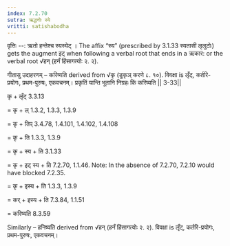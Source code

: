 ```yaml
---
index: 7.2.70
sutra: ऋद्धनोः स्ये
vritti: satishabodha
---
```



वृत्तिः --: ऋतो हन्तेश्च स्यस्येट् । The affix “स्य” (prescribed by 3.1.33 स्यतासी लृलुटोः) gets the augment इट् when following a verbal root that ends in a ऋकार: or the verbal root √हन् (हनँ हिंसागत्योः २. २).


गीतासु उदाहरणम् – करिष्यति derived from √कृ (डुकृञ् करणे ८. १०). विवक्षा is लृँट्, कर्तरि-प्रयोगः, प्रथम-पुरुषः, एकवचनम्।
प्रकृतिं यान्ति भूतानि निग्रहः किं करिष्यति || 3-33||


कृ + लृँट् 3.3.13 

= कृ + ल् 1.3.2, 1.3.3, 1.3.9 

= कृ + तिप् 3.4.78, 1.4.101, 1.4.102, 1.4.108 

= कृ + ति 1.3.3, 1.3.9 

= कृ + स्य + ति 3.1.33 

= कृ + इट् स्य + ति 7.2.70, 1.1.46. Note: In the absence of 7.2.70, 7.2.10 would have blocked 7.2.35. 

= कृ + इस्य + ति 1.3.3, 1.3.9 

= कर् + इस्य + ति 7.3.84, 1.1.51 

= करिष्यति 8.3.59


Similarly – हनिष्यति derived from √हन् (हनँ हिंसागत्योः २. २). विवक्षा is लृँट्, कर्तरि-प्रयोगः, प्रथम-पुरुषः, एकवचनम्।

